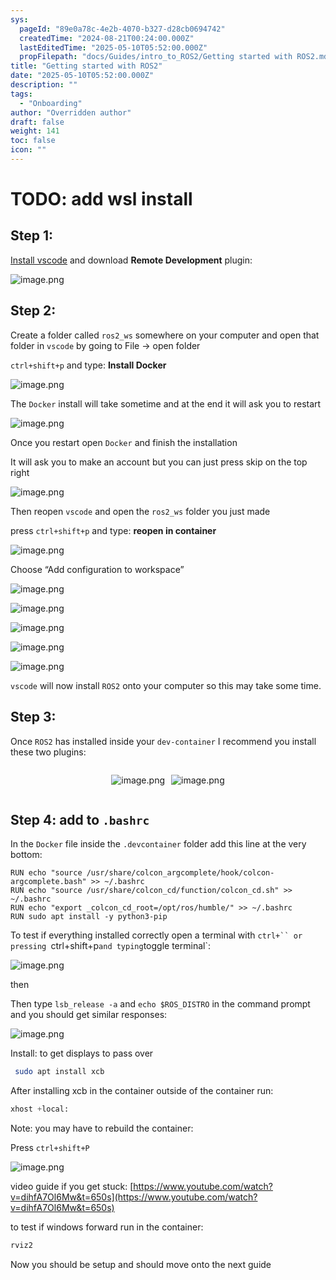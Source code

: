 ```yaml
---
sys:
  pageId: "89e0a78c-4e2b-4070-b327-d28cb0694742"
  createdTime: "2024-08-21T00:24:00.000Z"
  lastEditedTime: "2025-05-10T05:52:00.000Z"
  propFilepath: "docs/Guides/intro_to_ROS2/Getting started with ROS2.md"
title: "Getting started with ROS2"
date: "2025-05-10T05:52:00.000Z"
description: ""
tags:
  - "Onboarding"
author: "Overridden author"
draft: false
weight: 141
toc: false
icon: ""
---
```


# TODO: add wsl install

## Step 1:

[Install vscode](https://code.visualstudio.com/download) and download **Remote Development** plugin:

![image.png](https://prod-files-secure.s3.us-west-2.amazonaws.com/d518164a-d88e-44d1-a4ee-3adb3bd8bce0/efb52993-1881-4a40-b95e-6f020334f022/image.png?X-Amz-Algorithm=AWS4-HMAC-SHA256&X-Amz-Content-Sha256=UNSIGNED-PAYLOAD&X-Amz-Credential=ASIAZI2LB4667IYLM372%2F20250707%2Fus-west-2%2Fs3%2Faws4_request&X-Amz-Date=20250707T210827Z&X-Amz-Expires=3600&X-Amz-Security-Token=IQoJb3JpZ2luX2VjEHUaCXVzLXdlc3QtMiJHMEUCIADsqki%2By3XQ40z0Wz2KnVYmISpSqkqC1cqEpPiVXNMdAiEA6spfTJvTF3phO9iwmCR83%2BhfiNqa3zNbS1%2FUApoXzEAq%2FwMIfhAAGgw2Mzc0MjMxODM4MDUiDA%2FVgeHvAbEY0B2S1yrcA5jqdiBe6bEGBsr21cOSTZykYGv2sqJyq6uYP66%2BQ9puFCvMpajopwYQ1YoiV4JNE58euJp1MuRXpadQR%2B8rBzVv1EmthAJ%2BAfBZyZ52xfWl21j2IhgdUhGuCV8S2QbhgX%2BbbEKgtBZMN%2BHUxWkMaCcuYlrFAMu9DXLoUUcckVfzdwazSJCc8feRhQmJcucgYhY%2FgQ%2F%2FgS9uVkGlSHDKiLn%2BD%2FOmZk47Xfdk2cAQ%2Fym9TD9lqr51UQLMUuPbOqrVbs3WpEmV9gfWglKzm8IYg80ZSb7Z7NwJtupPmsgjz%2BWMAHu1QznyfVeNH7yW0pyZe9NULdbdFO3oxiJ3YjS1DISwq69ZjAh3%2FzYaU1UFCnWwv%2F3vHn1rr5wRv7vTewGvHYVxyD4BEZeurSmxEuRmoe4JK4z5tWVdkr%2FweLVQpuVFpOOdKUhMzJpvMANUv77LERwcdzOPcwAO6Z0Hnp%2FRipaWCarkQX9TIZ6ARINbA1UxOaFMRf%2FrgNwoPPaGuhgLIHJg%2FrAPXjousHE9j9SKTaM0NbbH2fUuwn4bgFYGX1ewoHq32UQVc%2F8cNcYu4MSDdGWByT0YwA%2BQ1k35CKRrP9yeHu2klC%2BYZu8LUYTaEVhISS2F8%2F2hDJ0PBc8tMO%2FpsMMGOqUBGSbVRAqlPPZ%2BFXfoQW1F9ziIFjThybf9%2FeiK2WSzxdiPwnSxksGjASIQTMTU6jJkzLgNe%2FWr%2FIyAxtRLTxOkITmuwBmHRB4Z1wf27r7T3U%2FcRPrE1Np0dx8d2gOQfCGndy%2ByHYdjmXsRF2A7NzaasOJk%2Bo32t%2BaoO%2FprKFe0w2y47Oy8AE%2Fr8Ce1rmi1m7380e3568%2F%2F83VUMgmkplj1i8%2B3CnFD&X-Amz-Signature=8a7342abca3322b80525167fc5b81fe8a4e62c9e83b3caae259237176845909e&X-Amz-SignedHeaders=host&x-amz-checksum-mode=ENABLED&x-id=GetObject)

## Step 2:

Create a folder called `ros2_ws` somewhere on your computer and open that folder in `vscode` by going to File → open folder 

`ctrl+shift+p` and type: **Install Docker**

![image.png](https://prod-files-secure.s3.us-west-2.amazonaws.com/d518164a-d88e-44d1-a4ee-3adb3bd8bce0/2269dc0e-1cd5-47ff-bceb-c04ad9b2eab0/image.png?X-Amz-Algorithm=AWS4-HMAC-SHA256&X-Amz-Content-Sha256=UNSIGNED-PAYLOAD&X-Amz-Credential=ASIAZI2LB4667IYLM372%2F20250707%2Fus-west-2%2Fs3%2Faws4_request&X-Amz-Date=20250707T210827Z&X-Amz-Expires=3600&X-Amz-Security-Token=IQoJb3JpZ2luX2VjEHUaCXVzLXdlc3QtMiJHMEUCIADsqki%2By3XQ40z0Wz2KnVYmISpSqkqC1cqEpPiVXNMdAiEA6spfTJvTF3phO9iwmCR83%2BhfiNqa3zNbS1%2FUApoXzEAq%2FwMIfhAAGgw2Mzc0MjMxODM4MDUiDA%2FVgeHvAbEY0B2S1yrcA5jqdiBe6bEGBsr21cOSTZykYGv2sqJyq6uYP66%2BQ9puFCvMpajopwYQ1YoiV4JNE58euJp1MuRXpadQR%2B8rBzVv1EmthAJ%2BAfBZyZ52xfWl21j2IhgdUhGuCV8S2QbhgX%2BbbEKgtBZMN%2BHUxWkMaCcuYlrFAMu9DXLoUUcckVfzdwazSJCc8feRhQmJcucgYhY%2FgQ%2F%2FgS9uVkGlSHDKiLn%2BD%2FOmZk47Xfdk2cAQ%2Fym9TD9lqr51UQLMUuPbOqrVbs3WpEmV9gfWglKzm8IYg80ZSb7Z7NwJtupPmsgjz%2BWMAHu1QznyfVeNH7yW0pyZe9NULdbdFO3oxiJ3YjS1DISwq69ZjAh3%2FzYaU1UFCnWwv%2F3vHn1rr5wRv7vTewGvHYVxyD4BEZeurSmxEuRmoe4JK4z5tWVdkr%2FweLVQpuVFpOOdKUhMzJpvMANUv77LERwcdzOPcwAO6Z0Hnp%2FRipaWCarkQX9TIZ6ARINbA1UxOaFMRf%2FrgNwoPPaGuhgLIHJg%2FrAPXjousHE9j9SKTaM0NbbH2fUuwn4bgFYGX1ewoHq32UQVc%2F8cNcYu4MSDdGWByT0YwA%2BQ1k35CKRrP9yeHu2klC%2BYZu8LUYTaEVhISS2F8%2F2hDJ0PBc8tMO%2FpsMMGOqUBGSbVRAqlPPZ%2BFXfoQW1F9ziIFjThybf9%2FeiK2WSzxdiPwnSxksGjASIQTMTU6jJkzLgNe%2FWr%2FIyAxtRLTxOkITmuwBmHRB4Z1wf27r7T3U%2FcRPrE1Np0dx8d2gOQfCGndy%2ByHYdjmXsRF2A7NzaasOJk%2Bo32t%2BaoO%2FprKFe0w2y47Oy8AE%2Fr8Ce1rmi1m7380e3568%2F%2F83VUMgmkplj1i8%2B3CnFD&X-Amz-Signature=6b21d1a2ddd6a4751018bcec0891e861caedd62152a40ce9463d7af1cfabbca2&X-Amz-SignedHeaders=host&x-amz-checksum-mode=ENABLED&x-id=GetObject)

The `Docker` install will take sometime and at the end it will ask you to restart

![image.png](https://prod-files-secure.s3.us-west-2.amazonaws.com/d518164a-d88e-44d1-a4ee-3adb3bd8bce0/ed233f78-be33-4b1f-b89c-9c346c0e961e/image.png?X-Amz-Algorithm=AWS4-HMAC-SHA256&X-Amz-Content-Sha256=UNSIGNED-PAYLOAD&X-Amz-Credential=ASIAZI2LB4667IYLM372%2F20250707%2Fus-west-2%2Fs3%2Faws4_request&X-Amz-Date=20250707T210827Z&X-Amz-Expires=3600&X-Amz-Security-Token=IQoJb3JpZ2luX2VjEHUaCXVzLXdlc3QtMiJHMEUCIADsqki%2By3XQ40z0Wz2KnVYmISpSqkqC1cqEpPiVXNMdAiEA6spfTJvTF3phO9iwmCR83%2BhfiNqa3zNbS1%2FUApoXzEAq%2FwMIfhAAGgw2Mzc0MjMxODM4MDUiDA%2FVgeHvAbEY0B2S1yrcA5jqdiBe6bEGBsr21cOSTZykYGv2sqJyq6uYP66%2BQ9puFCvMpajopwYQ1YoiV4JNE58euJp1MuRXpadQR%2B8rBzVv1EmthAJ%2BAfBZyZ52xfWl21j2IhgdUhGuCV8S2QbhgX%2BbbEKgtBZMN%2BHUxWkMaCcuYlrFAMu9DXLoUUcckVfzdwazSJCc8feRhQmJcucgYhY%2FgQ%2F%2FgS9uVkGlSHDKiLn%2BD%2FOmZk47Xfdk2cAQ%2Fym9TD9lqr51UQLMUuPbOqrVbs3WpEmV9gfWglKzm8IYg80ZSb7Z7NwJtupPmsgjz%2BWMAHu1QznyfVeNH7yW0pyZe9NULdbdFO3oxiJ3YjS1DISwq69ZjAh3%2FzYaU1UFCnWwv%2F3vHn1rr5wRv7vTewGvHYVxyD4BEZeurSmxEuRmoe4JK4z5tWVdkr%2FweLVQpuVFpOOdKUhMzJpvMANUv77LERwcdzOPcwAO6Z0Hnp%2FRipaWCarkQX9TIZ6ARINbA1UxOaFMRf%2FrgNwoPPaGuhgLIHJg%2FrAPXjousHE9j9SKTaM0NbbH2fUuwn4bgFYGX1ewoHq32UQVc%2F8cNcYu4MSDdGWByT0YwA%2BQ1k35CKRrP9yeHu2klC%2BYZu8LUYTaEVhISS2F8%2F2hDJ0PBc8tMO%2FpsMMGOqUBGSbVRAqlPPZ%2BFXfoQW1F9ziIFjThybf9%2FeiK2WSzxdiPwnSxksGjASIQTMTU6jJkzLgNe%2FWr%2FIyAxtRLTxOkITmuwBmHRB4Z1wf27r7T3U%2FcRPrE1Np0dx8d2gOQfCGndy%2ByHYdjmXsRF2A7NzaasOJk%2Bo32t%2BaoO%2FprKFe0w2y47Oy8AE%2Fr8Ce1rmi1m7380e3568%2F%2F83VUMgmkplj1i8%2B3CnFD&X-Amz-Signature=78613b87034193f2ce30d4e2544b580bcefa1580933d91085a4a6caf225455c6&X-Amz-SignedHeaders=host&x-amz-checksum-mode=ENABLED&x-id=GetObject)

Once you restart open `Docker` and finish the installation

It will ask you to make an account but you can just press skip on the top right

![image.png](https://prod-files-secure.s3.us-west-2.amazonaws.com/d518164a-d88e-44d1-a4ee-3adb3bd8bce0/21010ad9-1659-4fd9-9f59-9932a09b2a3d/image.png?X-Amz-Algorithm=AWS4-HMAC-SHA256&X-Amz-Content-Sha256=UNSIGNED-PAYLOAD&X-Amz-Credential=ASIAZI2LB4667IYLM372%2F20250707%2Fus-west-2%2Fs3%2Faws4_request&X-Amz-Date=20250707T210827Z&X-Amz-Expires=3600&X-Amz-Security-Token=IQoJb3JpZ2luX2VjEHUaCXVzLXdlc3QtMiJHMEUCIADsqki%2By3XQ40z0Wz2KnVYmISpSqkqC1cqEpPiVXNMdAiEA6spfTJvTF3phO9iwmCR83%2BhfiNqa3zNbS1%2FUApoXzEAq%2FwMIfhAAGgw2Mzc0MjMxODM4MDUiDA%2FVgeHvAbEY0B2S1yrcA5jqdiBe6bEGBsr21cOSTZykYGv2sqJyq6uYP66%2BQ9puFCvMpajopwYQ1YoiV4JNE58euJp1MuRXpadQR%2B8rBzVv1EmthAJ%2BAfBZyZ52xfWl21j2IhgdUhGuCV8S2QbhgX%2BbbEKgtBZMN%2BHUxWkMaCcuYlrFAMu9DXLoUUcckVfzdwazSJCc8feRhQmJcucgYhY%2FgQ%2F%2FgS9uVkGlSHDKiLn%2BD%2FOmZk47Xfdk2cAQ%2Fym9TD9lqr51UQLMUuPbOqrVbs3WpEmV9gfWglKzm8IYg80ZSb7Z7NwJtupPmsgjz%2BWMAHu1QznyfVeNH7yW0pyZe9NULdbdFO3oxiJ3YjS1DISwq69ZjAh3%2FzYaU1UFCnWwv%2F3vHn1rr5wRv7vTewGvHYVxyD4BEZeurSmxEuRmoe4JK4z5tWVdkr%2FweLVQpuVFpOOdKUhMzJpvMANUv77LERwcdzOPcwAO6Z0Hnp%2FRipaWCarkQX9TIZ6ARINbA1UxOaFMRf%2FrgNwoPPaGuhgLIHJg%2FrAPXjousHE9j9SKTaM0NbbH2fUuwn4bgFYGX1ewoHq32UQVc%2F8cNcYu4MSDdGWByT0YwA%2BQ1k35CKRrP9yeHu2klC%2BYZu8LUYTaEVhISS2F8%2F2hDJ0PBc8tMO%2FpsMMGOqUBGSbVRAqlPPZ%2BFXfoQW1F9ziIFjThybf9%2FeiK2WSzxdiPwnSxksGjASIQTMTU6jJkzLgNe%2FWr%2FIyAxtRLTxOkITmuwBmHRB4Z1wf27r7T3U%2FcRPrE1Np0dx8d2gOQfCGndy%2ByHYdjmXsRF2A7NzaasOJk%2Bo32t%2BaoO%2FprKFe0w2y47Oy8AE%2Fr8Ce1rmi1m7380e3568%2F%2F83VUMgmkplj1i8%2B3CnFD&X-Amz-Signature=62379239d4355fd0bc92a978f1559feaba798c89ebc4602fb17d93a3f7a5a148&X-Amz-SignedHeaders=host&x-amz-checksum-mode=ENABLED&x-id=GetObject)

Then reopen `vscode` and open the `ros2_ws` folder you just made

press `ctrl+shift+p` and type: **reopen in container**

![image.png](https://prod-files-secure.s3.us-west-2.amazonaws.com/d518164a-d88e-44d1-a4ee-3adb3bd8bce0/4e93b8c2-41ad-488c-8095-c74205196118/image.png?X-Amz-Algorithm=AWS4-HMAC-SHA256&X-Amz-Content-Sha256=UNSIGNED-PAYLOAD&X-Amz-Credential=ASIAZI2LB4667IYLM372%2F20250707%2Fus-west-2%2Fs3%2Faws4_request&X-Amz-Date=20250707T210827Z&X-Amz-Expires=3600&X-Amz-Security-Token=IQoJb3JpZ2luX2VjEHUaCXVzLXdlc3QtMiJHMEUCIADsqki%2By3XQ40z0Wz2KnVYmISpSqkqC1cqEpPiVXNMdAiEA6spfTJvTF3phO9iwmCR83%2BhfiNqa3zNbS1%2FUApoXzEAq%2FwMIfhAAGgw2Mzc0MjMxODM4MDUiDA%2FVgeHvAbEY0B2S1yrcA5jqdiBe6bEGBsr21cOSTZykYGv2sqJyq6uYP66%2BQ9puFCvMpajopwYQ1YoiV4JNE58euJp1MuRXpadQR%2B8rBzVv1EmthAJ%2BAfBZyZ52xfWl21j2IhgdUhGuCV8S2QbhgX%2BbbEKgtBZMN%2BHUxWkMaCcuYlrFAMu9DXLoUUcckVfzdwazSJCc8feRhQmJcucgYhY%2FgQ%2F%2FgS9uVkGlSHDKiLn%2BD%2FOmZk47Xfdk2cAQ%2Fym9TD9lqr51UQLMUuPbOqrVbs3WpEmV9gfWglKzm8IYg80ZSb7Z7NwJtupPmsgjz%2BWMAHu1QznyfVeNH7yW0pyZe9NULdbdFO3oxiJ3YjS1DISwq69ZjAh3%2FzYaU1UFCnWwv%2F3vHn1rr5wRv7vTewGvHYVxyD4BEZeurSmxEuRmoe4JK4z5tWVdkr%2FweLVQpuVFpOOdKUhMzJpvMANUv77LERwcdzOPcwAO6Z0Hnp%2FRipaWCarkQX9TIZ6ARINbA1UxOaFMRf%2FrgNwoPPaGuhgLIHJg%2FrAPXjousHE9j9SKTaM0NbbH2fUuwn4bgFYGX1ewoHq32UQVc%2F8cNcYu4MSDdGWByT0YwA%2BQ1k35CKRrP9yeHu2klC%2BYZu8LUYTaEVhISS2F8%2F2hDJ0PBc8tMO%2FpsMMGOqUBGSbVRAqlPPZ%2BFXfoQW1F9ziIFjThybf9%2FeiK2WSzxdiPwnSxksGjASIQTMTU6jJkzLgNe%2FWr%2FIyAxtRLTxOkITmuwBmHRB4Z1wf27r7T3U%2FcRPrE1Np0dx8d2gOQfCGndy%2ByHYdjmXsRF2A7NzaasOJk%2Bo32t%2BaoO%2FprKFe0w2y47Oy8AE%2Fr8Ce1rmi1m7380e3568%2F%2F83VUMgmkplj1i8%2B3CnFD&X-Amz-Signature=dd778b0b54c9f1427c7fd6f2f5156a4978ea14bfd788938dbe22c88baffa4a8f&X-Amz-SignedHeaders=host&x-amz-checksum-mode=ENABLED&x-id=GetObject)

Choose “Add configuration to workspace”

![image.png](https://prod-files-secure.s3.us-west-2.amazonaws.com/d518164a-d88e-44d1-a4ee-3adb3bd8bce0/9560b282-5060-4989-ba37-97e7b2c22476/image.png?X-Amz-Algorithm=AWS4-HMAC-SHA256&X-Amz-Content-Sha256=UNSIGNED-PAYLOAD&X-Amz-Credential=ASIAZI2LB4667IYLM372%2F20250707%2Fus-west-2%2Fs3%2Faws4_request&X-Amz-Date=20250707T210827Z&X-Amz-Expires=3600&X-Amz-Security-Token=IQoJb3JpZ2luX2VjEHUaCXVzLXdlc3QtMiJHMEUCIADsqki%2By3XQ40z0Wz2KnVYmISpSqkqC1cqEpPiVXNMdAiEA6spfTJvTF3phO9iwmCR83%2BhfiNqa3zNbS1%2FUApoXzEAq%2FwMIfhAAGgw2Mzc0MjMxODM4MDUiDA%2FVgeHvAbEY0B2S1yrcA5jqdiBe6bEGBsr21cOSTZykYGv2sqJyq6uYP66%2BQ9puFCvMpajopwYQ1YoiV4JNE58euJp1MuRXpadQR%2B8rBzVv1EmthAJ%2BAfBZyZ52xfWl21j2IhgdUhGuCV8S2QbhgX%2BbbEKgtBZMN%2BHUxWkMaCcuYlrFAMu9DXLoUUcckVfzdwazSJCc8feRhQmJcucgYhY%2FgQ%2F%2FgS9uVkGlSHDKiLn%2BD%2FOmZk47Xfdk2cAQ%2Fym9TD9lqr51UQLMUuPbOqrVbs3WpEmV9gfWglKzm8IYg80ZSb7Z7NwJtupPmsgjz%2BWMAHu1QznyfVeNH7yW0pyZe9NULdbdFO3oxiJ3YjS1DISwq69ZjAh3%2FzYaU1UFCnWwv%2F3vHn1rr5wRv7vTewGvHYVxyD4BEZeurSmxEuRmoe4JK4z5tWVdkr%2FweLVQpuVFpOOdKUhMzJpvMANUv77LERwcdzOPcwAO6Z0Hnp%2FRipaWCarkQX9TIZ6ARINbA1UxOaFMRf%2FrgNwoPPaGuhgLIHJg%2FrAPXjousHE9j9SKTaM0NbbH2fUuwn4bgFYGX1ewoHq32UQVc%2F8cNcYu4MSDdGWByT0YwA%2BQ1k35CKRrP9yeHu2klC%2BYZu8LUYTaEVhISS2F8%2F2hDJ0PBc8tMO%2FpsMMGOqUBGSbVRAqlPPZ%2BFXfoQW1F9ziIFjThybf9%2FeiK2WSzxdiPwnSxksGjASIQTMTU6jJkzLgNe%2FWr%2FIyAxtRLTxOkITmuwBmHRB4Z1wf27r7T3U%2FcRPrE1Np0dx8d2gOQfCGndy%2ByHYdjmXsRF2A7NzaasOJk%2Bo32t%2BaoO%2FprKFe0w2y47Oy8AE%2Fr8Ce1rmi1m7380e3568%2F%2F83VUMgmkplj1i8%2B3CnFD&X-Amz-Signature=524a354af1fbef42606d999e16a09f3c86a852118d3f5e1078c317105b8d6b5c&X-Amz-SignedHeaders=host&x-amz-checksum-mode=ENABLED&x-id=GetObject)

![image.png](https://prod-files-secure.s3.us-west-2.amazonaws.com/d518164a-d88e-44d1-a4ee-3adb3bd8bce0/2ee63f81-886b-48e8-a553-dc6e5eac99e4/image.png?X-Amz-Algorithm=AWS4-HMAC-SHA256&X-Amz-Content-Sha256=UNSIGNED-PAYLOAD&X-Amz-Credential=ASIAZI2LB4667IYLM372%2F20250707%2Fus-west-2%2Fs3%2Faws4_request&X-Amz-Date=20250707T210827Z&X-Amz-Expires=3600&X-Amz-Security-Token=IQoJb3JpZ2luX2VjEHUaCXVzLXdlc3QtMiJHMEUCIADsqki%2By3XQ40z0Wz2KnVYmISpSqkqC1cqEpPiVXNMdAiEA6spfTJvTF3phO9iwmCR83%2BhfiNqa3zNbS1%2FUApoXzEAq%2FwMIfhAAGgw2Mzc0MjMxODM4MDUiDA%2FVgeHvAbEY0B2S1yrcA5jqdiBe6bEGBsr21cOSTZykYGv2sqJyq6uYP66%2BQ9puFCvMpajopwYQ1YoiV4JNE58euJp1MuRXpadQR%2B8rBzVv1EmthAJ%2BAfBZyZ52xfWl21j2IhgdUhGuCV8S2QbhgX%2BbbEKgtBZMN%2BHUxWkMaCcuYlrFAMu9DXLoUUcckVfzdwazSJCc8feRhQmJcucgYhY%2FgQ%2F%2FgS9uVkGlSHDKiLn%2BD%2FOmZk47Xfdk2cAQ%2Fym9TD9lqr51UQLMUuPbOqrVbs3WpEmV9gfWglKzm8IYg80ZSb7Z7NwJtupPmsgjz%2BWMAHu1QznyfVeNH7yW0pyZe9NULdbdFO3oxiJ3YjS1DISwq69ZjAh3%2FzYaU1UFCnWwv%2F3vHn1rr5wRv7vTewGvHYVxyD4BEZeurSmxEuRmoe4JK4z5tWVdkr%2FweLVQpuVFpOOdKUhMzJpvMANUv77LERwcdzOPcwAO6Z0Hnp%2FRipaWCarkQX9TIZ6ARINbA1UxOaFMRf%2FrgNwoPPaGuhgLIHJg%2FrAPXjousHE9j9SKTaM0NbbH2fUuwn4bgFYGX1ewoHq32UQVc%2F8cNcYu4MSDdGWByT0YwA%2BQ1k35CKRrP9yeHu2klC%2BYZu8LUYTaEVhISS2F8%2F2hDJ0PBc8tMO%2FpsMMGOqUBGSbVRAqlPPZ%2BFXfoQW1F9ziIFjThybf9%2FeiK2WSzxdiPwnSxksGjASIQTMTU6jJkzLgNe%2FWr%2FIyAxtRLTxOkITmuwBmHRB4Z1wf27r7T3U%2FcRPrE1Np0dx8d2gOQfCGndy%2ByHYdjmXsRF2A7NzaasOJk%2Bo32t%2BaoO%2FprKFe0w2y47Oy8AE%2Fr8Ce1rmi1m7380e3568%2F%2F83VUMgmkplj1i8%2B3CnFD&X-Amz-Signature=3250a4e514d7446cf6216ca5d1f7959f2593ec7edfa6f6b7781f5ebc4ade9336&X-Amz-SignedHeaders=host&x-amz-checksum-mode=ENABLED&x-id=GetObject)

![image.png](https://prod-files-secure.s3.us-west-2.amazonaws.com/d518164a-d88e-44d1-a4ee-3adb3bd8bce0/ae1580b2-b048-407e-aed9-b584224a7a04/image.png?X-Amz-Algorithm=AWS4-HMAC-SHA256&X-Amz-Content-Sha256=UNSIGNED-PAYLOAD&X-Amz-Credential=ASIAZI2LB4667IYLM372%2F20250707%2Fus-west-2%2Fs3%2Faws4_request&X-Amz-Date=20250707T210827Z&X-Amz-Expires=3600&X-Amz-Security-Token=IQoJb3JpZ2luX2VjEHUaCXVzLXdlc3QtMiJHMEUCIADsqki%2By3XQ40z0Wz2KnVYmISpSqkqC1cqEpPiVXNMdAiEA6spfTJvTF3phO9iwmCR83%2BhfiNqa3zNbS1%2FUApoXzEAq%2FwMIfhAAGgw2Mzc0MjMxODM4MDUiDA%2FVgeHvAbEY0B2S1yrcA5jqdiBe6bEGBsr21cOSTZykYGv2sqJyq6uYP66%2BQ9puFCvMpajopwYQ1YoiV4JNE58euJp1MuRXpadQR%2B8rBzVv1EmthAJ%2BAfBZyZ52xfWl21j2IhgdUhGuCV8S2QbhgX%2BbbEKgtBZMN%2BHUxWkMaCcuYlrFAMu9DXLoUUcckVfzdwazSJCc8feRhQmJcucgYhY%2FgQ%2F%2FgS9uVkGlSHDKiLn%2BD%2FOmZk47Xfdk2cAQ%2Fym9TD9lqr51UQLMUuPbOqrVbs3WpEmV9gfWglKzm8IYg80ZSb7Z7NwJtupPmsgjz%2BWMAHu1QznyfVeNH7yW0pyZe9NULdbdFO3oxiJ3YjS1DISwq69ZjAh3%2FzYaU1UFCnWwv%2F3vHn1rr5wRv7vTewGvHYVxyD4BEZeurSmxEuRmoe4JK4z5tWVdkr%2FweLVQpuVFpOOdKUhMzJpvMANUv77LERwcdzOPcwAO6Z0Hnp%2FRipaWCarkQX9TIZ6ARINbA1UxOaFMRf%2FrgNwoPPaGuhgLIHJg%2FrAPXjousHE9j9SKTaM0NbbH2fUuwn4bgFYGX1ewoHq32UQVc%2F8cNcYu4MSDdGWByT0YwA%2BQ1k35CKRrP9yeHu2klC%2BYZu8LUYTaEVhISS2F8%2F2hDJ0PBc8tMO%2FpsMMGOqUBGSbVRAqlPPZ%2BFXfoQW1F9ziIFjThybf9%2FeiK2WSzxdiPwnSxksGjASIQTMTU6jJkzLgNe%2FWr%2FIyAxtRLTxOkITmuwBmHRB4Z1wf27r7T3U%2FcRPrE1Np0dx8d2gOQfCGndy%2ByHYdjmXsRF2A7NzaasOJk%2Bo32t%2BaoO%2FprKFe0w2y47Oy8AE%2Fr8Ce1rmi1m7380e3568%2F%2F83VUMgmkplj1i8%2B3CnFD&X-Amz-Signature=05b87efb88bba3a94e80953300b4ef59863f709e40419831602233f4906a6550&X-Amz-SignedHeaders=host&x-amz-checksum-mode=ENABLED&x-id=GetObject)

![image.png](https://prod-files-secure.s3.us-west-2.amazonaws.com/d518164a-d88e-44d1-a4ee-3adb3bd8bce0/53255b28-f75e-430f-b9e3-c0ac8577e42b/image.png?X-Amz-Algorithm=AWS4-HMAC-SHA256&X-Amz-Content-Sha256=UNSIGNED-PAYLOAD&X-Amz-Credential=ASIAZI2LB4667IYLM372%2F20250707%2Fus-west-2%2Fs3%2Faws4_request&X-Amz-Date=20250707T210827Z&X-Amz-Expires=3600&X-Amz-Security-Token=IQoJb3JpZ2luX2VjEHUaCXVzLXdlc3QtMiJHMEUCIADsqki%2By3XQ40z0Wz2KnVYmISpSqkqC1cqEpPiVXNMdAiEA6spfTJvTF3phO9iwmCR83%2BhfiNqa3zNbS1%2FUApoXzEAq%2FwMIfhAAGgw2Mzc0MjMxODM4MDUiDA%2FVgeHvAbEY0B2S1yrcA5jqdiBe6bEGBsr21cOSTZykYGv2sqJyq6uYP66%2BQ9puFCvMpajopwYQ1YoiV4JNE58euJp1MuRXpadQR%2B8rBzVv1EmthAJ%2BAfBZyZ52xfWl21j2IhgdUhGuCV8S2QbhgX%2BbbEKgtBZMN%2BHUxWkMaCcuYlrFAMu9DXLoUUcckVfzdwazSJCc8feRhQmJcucgYhY%2FgQ%2F%2FgS9uVkGlSHDKiLn%2BD%2FOmZk47Xfdk2cAQ%2Fym9TD9lqr51UQLMUuPbOqrVbs3WpEmV9gfWglKzm8IYg80ZSb7Z7NwJtupPmsgjz%2BWMAHu1QznyfVeNH7yW0pyZe9NULdbdFO3oxiJ3YjS1DISwq69ZjAh3%2FzYaU1UFCnWwv%2F3vHn1rr5wRv7vTewGvHYVxyD4BEZeurSmxEuRmoe4JK4z5tWVdkr%2FweLVQpuVFpOOdKUhMzJpvMANUv77LERwcdzOPcwAO6Z0Hnp%2FRipaWCarkQX9TIZ6ARINbA1UxOaFMRf%2FrgNwoPPaGuhgLIHJg%2FrAPXjousHE9j9SKTaM0NbbH2fUuwn4bgFYGX1ewoHq32UQVc%2F8cNcYu4MSDdGWByT0YwA%2BQ1k35CKRrP9yeHu2klC%2BYZu8LUYTaEVhISS2F8%2F2hDJ0PBc8tMO%2FpsMMGOqUBGSbVRAqlPPZ%2BFXfoQW1F9ziIFjThybf9%2FeiK2WSzxdiPwnSxksGjASIQTMTU6jJkzLgNe%2FWr%2FIyAxtRLTxOkITmuwBmHRB4Z1wf27r7T3U%2FcRPrE1Np0dx8d2gOQfCGndy%2ByHYdjmXsRF2A7NzaasOJk%2Bo32t%2BaoO%2FprKFe0w2y47Oy8AE%2Fr8Ce1rmi1m7380e3568%2F%2F83VUMgmkplj1i8%2B3CnFD&X-Amz-Signature=317fb70d71a64e7dde81da54789c007483f3e14bc26d9b903e47046068f1c0f2&X-Amz-SignedHeaders=host&x-amz-checksum-mode=ENABLED&x-id=GetObject)

![image.png](https://prod-files-secure.s3.us-west-2.amazonaws.com/d518164a-d88e-44d1-a4ee-3adb3bd8bce0/7c562767-5af9-4ffb-97d1-327bcdf4ee00/image.png?X-Amz-Algorithm=AWS4-HMAC-SHA256&X-Amz-Content-Sha256=UNSIGNED-PAYLOAD&X-Amz-Credential=ASIAZI2LB4667IYLM372%2F20250707%2Fus-west-2%2Fs3%2Faws4_request&X-Amz-Date=20250707T210827Z&X-Amz-Expires=3600&X-Amz-Security-Token=IQoJb3JpZ2luX2VjEHUaCXVzLXdlc3QtMiJHMEUCIADsqki%2By3XQ40z0Wz2KnVYmISpSqkqC1cqEpPiVXNMdAiEA6spfTJvTF3phO9iwmCR83%2BhfiNqa3zNbS1%2FUApoXzEAq%2FwMIfhAAGgw2Mzc0MjMxODM4MDUiDA%2FVgeHvAbEY0B2S1yrcA5jqdiBe6bEGBsr21cOSTZykYGv2sqJyq6uYP66%2BQ9puFCvMpajopwYQ1YoiV4JNE58euJp1MuRXpadQR%2B8rBzVv1EmthAJ%2BAfBZyZ52xfWl21j2IhgdUhGuCV8S2QbhgX%2BbbEKgtBZMN%2BHUxWkMaCcuYlrFAMu9DXLoUUcckVfzdwazSJCc8feRhQmJcucgYhY%2FgQ%2F%2FgS9uVkGlSHDKiLn%2BD%2FOmZk47Xfdk2cAQ%2Fym9TD9lqr51UQLMUuPbOqrVbs3WpEmV9gfWglKzm8IYg80ZSb7Z7NwJtupPmsgjz%2BWMAHu1QznyfVeNH7yW0pyZe9NULdbdFO3oxiJ3YjS1DISwq69ZjAh3%2FzYaU1UFCnWwv%2F3vHn1rr5wRv7vTewGvHYVxyD4BEZeurSmxEuRmoe4JK4z5tWVdkr%2FweLVQpuVFpOOdKUhMzJpvMANUv77LERwcdzOPcwAO6Z0Hnp%2FRipaWCarkQX9TIZ6ARINbA1UxOaFMRf%2FrgNwoPPaGuhgLIHJg%2FrAPXjousHE9j9SKTaM0NbbH2fUuwn4bgFYGX1ewoHq32UQVc%2F8cNcYu4MSDdGWByT0YwA%2BQ1k35CKRrP9yeHu2klC%2BYZu8LUYTaEVhISS2F8%2F2hDJ0PBc8tMO%2FpsMMGOqUBGSbVRAqlPPZ%2BFXfoQW1F9ziIFjThybf9%2FeiK2WSzxdiPwnSxksGjASIQTMTU6jJkzLgNe%2FWr%2FIyAxtRLTxOkITmuwBmHRB4Z1wf27r7T3U%2FcRPrE1Np0dx8d2gOQfCGndy%2ByHYdjmXsRF2A7NzaasOJk%2Bo32t%2BaoO%2FprKFe0w2y47Oy8AE%2Fr8Ce1rmi1m7380e3568%2F%2F83VUMgmkplj1i8%2B3CnFD&X-Amz-Signature=3f48cfaa69e96654156ba5c1b80f9161b40b8eec83cb8ccc3a33a0bd42314ca2&X-Amz-SignedHeaders=host&x-amz-checksum-mode=ENABLED&x-id=GetObject)

`vscode` will now install `ROS2` onto your computer so this may take some time.

## Step 3:

Once `ROS2` has installed inside your `dev-container` I recommend you install these two plugins:

<div style="display: flex;flex-direction: row; column-gap:10px; max-width: 630px;justify-content: center;">
<div>

![image.png](https://prod-files-secure.s3.us-west-2.amazonaws.com/d518164a-d88e-44d1-a4ee-3adb3bd8bce0/3fc3d550-5a54-4ba1-ba6b-faa01cdb7369/image.png?X-Amz-Algorithm=AWS4-HMAC-SHA256&X-Amz-Content-Sha256=UNSIGNED-PAYLOAD&X-Amz-Credential=ASIAZI2LB466TX3SRUI3%2F20250707%2Fus-west-2%2Fs3%2Faws4_request&X-Amz-Date=20250707T210831Z&X-Amz-Expires=3600&X-Amz-Security-Token=IQoJb3JpZ2luX2VjEHUaCXVzLXdlc3QtMiJHMEUCIQDjAitRW67M1SnKO2Pxo41bFF0MYGgMmBQ4M2dQXvL5PgIgWZhrX2MHyRDVNChb%2FnPQ0bcduOmV1qYFPiVxPySgY2cq%2FwMIfhAAGgw2Mzc0MjMxODM4MDUiDHiMng9CLOfun2hNmCrcA0gMwQFuDogK9WYsKp%2FKC%2BdxVQoFnjXHEV3lPaiH5VXlBbM7fI2YGZX8l33OoECPnWR8YcK9lYOgKDJT5y7NGvwgx763kWyEX7YMdMlS%2BVzxxa%2Bx7f0qCfTAzNg9pkRjUvD0LPNSGQH6AkRoqwhn9gxyKqm1anJ7c%2BuSGOjZ1I5xuIGvp0pz2AYv1pcNUW6VJ21e1Xig6%2FhLWCPpxnUATL1yEtP78wCzI9V8KF8s6mcRr%2FTZIdc6%2BYr735cldBKjDBkA%2BwxOVYTTqiKjkmYlkpwohtpDYqF01dzNIINatAuhF4hMPDT0l8cg3i6Ux4ikx7UgdB%2FdLg%2BCZbw7SbhqzqAUjwJLNbByYpPHJO%2Bg6xsHsFIzJ54bAu0uzpPWiIHH08BMtQmrMTAbvhTigw6J4Ah%2FPx6fGcXCCSSl9pzPZGqGD0%2FwDncMLBfimxGR0qu7%2Fc%2FiE4KExAGqwv1a6JkNpCcaOOs0W%2B9OLuHEePQFVHVHyIEXgzY0fZnYMjArp2ORTjWKGeEQpigA5FT9ZXuU%2FwHHiitdllYF%2F6z4ijDR0FriNr8mh%2FXUYuJUAbDv5Shi%2BcRDJzOdwsULpvQxSnhmngVlEFQRDB20Ln%2FS%2FeLL7mH%2Bw%2FypmzE1Tti1H9QzMM3psMMGOqUBVMO5svgDBEeRBrRef%2BeF%2BATVUgzIhwsKp3OMsrAwfGITM%2Fh2zE3HTUofGgrrI6Ab6E5H8MK9M7oJNVpXb5cAJwYndcb%2BjZwhwHKUotbItjOAsnAjv0HjVbVZ6WMb6XSH6NnQLJeid%2Bc2pNTZcGWIDXfaYtUFpXvWUd5wZ5LtuRINFcPADK6oH3%2F5PbAXkXnNG%2FTQVvv11%2F%2FJpViRJJgRGK0cF7WM&X-Amz-Signature=3ca18711dee2f045fd6e2bcd4aa89bfcb06e94ec715f9f0ccf0643dc29790e94&X-Amz-SignedHeaders=host&x-amz-checksum-mode=ENABLED&x-id=GetObject)

</div>
<div>

![image.png](https://prod-files-secure.s3.us-west-2.amazonaws.com/d518164a-d88e-44d1-a4ee-3adb3bd8bce0/d994cc66-13c2-4093-a5a3-f84cf4601a82/image.png?X-Amz-Algorithm=AWS4-HMAC-SHA256&X-Amz-Content-Sha256=UNSIGNED-PAYLOAD&X-Amz-Credential=ASIAZI2LB4665WVKM2PB%2F20250707%2Fus-west-2%2Fs3%2Faws4_request&X-Amz-Date=20250707T210834Z&X-Amz-Expires=3600&X-Amz-Security-Token=IQoJb3JpZ2luX2VjEHUaCXVzLXdlc3QtMiJGMEQCIGoxTegre9Q8aAh6Ci1Kpjcr3u9C8dHFCUsK73ya0Au4AiAELbydzlaDMu9C6LRWu63OK9rJhZy9ouGk7sUz%2FHjOMCr%2FAwh%2BEAAaDDYzNzQyMzE4MzgwNSIM91iFTbgP0MwTseRsKtwDKzRJ60taYHPiU6Xs6xs54IanJyQsSBBEFoRv04e%2FnxNCs6IE15OE6fkSIFryIvcKus5FdXjzAzDaTacXdDtIyT9mv3klRkWh0xlGQaCL%2FxQgmjaJsJrZeAXGu%2BaMbtBOIxBRHkOdIMosLiPqYvjm6WscWQwSPGKYhyGZyA00kjp3jwPaAaX8T2tM5TPlCpdCzIskEChIHHnTIxuN8a4S9V5N63WSHi87qHqxF7o%2BFXO4Tj1vc5kSFTspYMhpJYCIAurLxorBYYrwijvBMEHI5%2F52XG%2BYLkf80HKDC8Tc7kjhBD3uEQIsR1DZAUIpfRRielImD2V1IxDDEuebx3EeMYePuzbfNv1MDT6dEsvaHU6%2BHnSlFivN93FSE5FAZKTjWBzxzViKOkpioETlamBAiTkRHPBEsFdOvsbscYxvZcmb%2FRDiRD3cXqCFqkcLFPvdkTus5egnBE%2FlYROYswvhlZNMWMmcvAyZMB%2FU3y9QcVth2sjFAsFvujtsDeg2OBJE2O4jpy1FGgEqIAyDyS%2Fl2MvrirXEa6wv5W%2FJf%2Fl9RfAZ2YJQxovk9zsqKemhSWjTIKjOFX1Y%2BusgSh103HrurphKL6R5%2F%2Ft2rKRuWxgWSjiSeVpfWPC07MiteIIwk%2BqwwwY6pgGDWNid73fpCpr2azUXJw%2FsXRkR6XNKnpV0M7greSk52s7r5cZZYyfHdJRAb2P741tY4BVpYCCuTeGiFYWNN4YQg6zFmW0vLwNAr7uMjunFtRxBNYakJ4hUgu8nOKLJYB%2BvUAlqliL7Fbkm2GVwZYxoLL1%2BQhF83SYyuaxZwfKpUlXl6BjHhIvsNq1uDLRgSLEP8welOF6jp5XUL7OhpF0L1S73XzmC&X-Amz-Signature=2874debb3128f5d08532f161db70de5b8f5f0d64f81147b58cd9b86900023603&X-Amz-SignedHeaders=host&x-amz-checksum-mode=ENABLED&x-id=GetObject)

</div>
</div>

## Step 4: add to `.bashrc`

In the `Docker` file inside the `.devcontainer` folder add this line at the very bottom: 

```docker
RUN echo "source /usr/share/colcon_argcomplete/hook/colcon-argcomplete.bash" >> ~/.bashrc
RUN echo "source /usr/share/colcon_cd/function/colcon_cd.sh" >> ~/.bashrc
RUN echo "export _colcon_cd_root=/opt/ros/humble/" >> ~/.bashrc
RUN sudo apt install -y python3-pip 
```

To test if everything installed correctly open a terminal with `ctrl+`` or pressing `ctrl+shift+p` and typing `toggle terminal`:

![image.png](https://prod-files-secure.s3.us-west-2.amazonaws.com/d518164a-d88e-44d1-a4ee-3adb3bd8bce0/6a4943d8-b04e-4c02-9a58-775f3384d1a5/image.png?X-Amz-Algorithm=AWS4-HMAC-SHA256&X-Amz-Content-Sha256=UNSIGNED-PAYLOAD&X-Amz-Credential=ASIAZI2LB4667IYLM372%2F20250707%2Fus-west-2%2Fs3%2Faws4_request&X-Amz-Date=20250707T210828Z&X-Amz-Expires=3600&X-Amz-Security-Token=IQoJb3JpZ2luX2VjEHUaCXVzLXdlc3QtMiJHMEUCIADsqki%2By3XQ40z0Wz2KnVYmISpSqkqC1cqEpPiVXNMdAiEA6spfTJvTF3phO9iwmCR83%2BhfiNqa3zNbS1%2FUApoXzEAq%2FwMIfhAAGgw2Mzc0MjMxODM4MDUiDA%2FVgeHvAbEY0B2S1yrcA5jqdiBe6bEGBsr21cOSTZykYGv2sqJyq6uYP66%2BQ9puFCvMpajopwYQ1YoiV4JNE58euJp1MuRXpadQR%2B8rBzVv1EmthAJ%2BAfBZyZ52xfWl21j2IhgdUhGuCV8S2QbhgX%2BbbEKgtBZMN%2BHUxWkMaCcuYlrFAMu9DXLoUUcckVfzdwazSJCc8feRhQmJcucgYhY%2FgQ%2F%2FgS9uVkGlSHDKiLn%2BD%2FOmZk47Xfdk2cAQ%2Fym9TD9lqr51UQLMUuPbOqrVbs3WpEmV9gfWglKzm8IYg80ZSb7Z7NwJtupPmsgjz%2BWMAHu1QznyfVeNH7yW0pyZe9NULdbdFO3oxiJ3YjS1DISwq69ZjAh3%2FzYaU1UFCnWwv%2F3vHn1rr5wRv7vTewGvHYVxyD4BEZeurSmxEuRmoe4JK4z5tWVdkr%2FweLVQpuVFpOOdKUhMzJpvMANUv77LERwcdzOPcwAO6Z0Hnp%2FRipaWCarkQX9TIZ6ARINbA1UxOaFMRf%2FrgNwoPPaGuhgLIHJg%2FrAPXjousHE9j9SKTaM0NbbH2fUuwn4bgFYGX1ewoHq32UQVc%2F8cNcYu4MSDdGWByT0YwA%2BQ1k35CKRrP9yeHu2klC%2BYZu8LUYTaEVhISS2F8%2F2hDJ0PBc8tMO%2FpsMMGOqUBGSbVRAqlPPZ%2BFXfoQW1F9ziIFjThybf9%2FeiK2WSzxdiPwnSxksGjASIQTMTU6jJkzLgNe%2FWr%2FIyAxtRLTxOkITmuwBmHRB4Z1wf27r7T3U%2FcRPrE1Np0dx8d2gOQfCGndy%2ByHYdjmXsRF2A7NzaasOJk%2Bo32t%2BaoO%2FprKFe0w2y47Oy8AE%2Fr8Ce1rmi1m7380e3568%2F%2F83VUMgmkplj1i8%2B3CnFD&X-Amz-Signature=93607580bfe9f51956043bfb8d61a14cfb67038ad165235cbd12ae9cd1683ca5&X-Amz-SignedHeaders=host&x-amz-checksum-mode=ENABLED&x-id=GetObject)

then 

Then type `lsb_release -a` and `echo $ROS_DISTRO` in the command prompt and you should get similar responses:

![image.png](https://prod-files-secure.s3.us-west-2.amazonaws.com/d518164a-d88e-44d1-a4ee-3adb3bd8bce0/3e635dec-a805-4e85-8b9e-d000e5b71a4e/image.png?X-Amz-Algorithm=AWS4-HMAC-SHA256&X-Amz-Content-Sha256=UNSIGNED-PAYLOAD&X-Amz-Credential=ASIAZI2LB4667IYLM372%2F20250707%2Fus-west-2%2Fs3%2Faws4_request&X-Amz-Date=20250707T210828Z&X-Amz-Expires=3600&X-Amz-Security-Token=IQoJb3JpZ2luX2VjEHUaCXVzLXdlc3QtMiJHMEUCIADsqki%2By3XQ40z0Wz2KnVYmISpSqkqC1cqEpPiVXNMdAiEA6spfTJvTF3phO9iwmCR83%2BhfiNqa3zNbS1%2FUApoXzEAq%2FwMIfhAAGgw2Mzc0MjMxODM4MDUiDA%2FVgeHvAbEY0B2S1yrcA5jqdiBe6bEGBsr21cOSTZykYGv2sqJyq6uYP66%2BQ9puFCvMpajopwYQ1YoiV4JNE58euJp1MuRXpadQR%2B8rBzVv1EmthAJ%2BAfBZyZ52xfWl21j2IhgdUhGuCV8S2QbhgX%2BbbEKgtBZMN%2BHUxWkMaCcuYlrFAMu9DXLoUUcckVfzdwazSJCc8feRhQmJcucgYhY%2FgQ%2F%2FgS9uVkGlSHDKiLn%2BD%2FOmZk47Xfdk2cAQ%2Fym9TD9lqr51UQLMUuPbOqrVbs3WpEmV9gfWglKzm8IYg80ZSb7Z7NwJtupPmsgjz%2BWMAHu1QznyfVeNH7yW0pyZe9NULdbdFO3oxiJ3YjS1DISwq69ZjAh3%2FzYaU1UFCnWwv%2F3vHn1rr5wRv7vTewGvHYVxyD4BEZeurSmxEuRmoe4JK4z5tWVdkr%2FweLVQpuVFpOOdKUhMzJpvMANUv77LERwcdzOPcwAO6Z0Hnp%2FRipaWCarkQX9TIZ6ARINbA1UxOaFMRf%2FrgNwoPPaGuhgLIHJg%2FrAPXjousHE9j9SKTaM0NbbH2fUuwn4bgFYGX1ewoHq32UQVc%2F8cNcYu4MSDdGWByT0YwA%2BQ1k35CKRrP9yeHu2klC%2BYZu8LUYTaEVhISS2F8%2F2hDJ0PBc8tMO%2FpsMMGOqUBGSbVRAqlPPZ%2BFXfoQW1F9ziIFjThybf9%2FeiK2WSzxdiPwnSxksGjASIQTMTU6jJkzLgNe%2FWr%2FIyAxtRLTxOkITmuwBmHRB4Z1wf27r7T3U%2FcRPrE1Np0dx8d2gOQfCGndy%2ByHYdjmXsRF2A7NzaasOJk%2Bo32t%2BaoO%2FprKFe0w2y47Oy8AE%2Fr8Ce1rmi1m7380e3568%2F%2F83VUMgmkplj1i8%2B3CnFD&X-Amz-Signature=a5e5d01338d65dafc76d4ebffe83a3d7800dc597162aec1c1b9d9029a6ed2db9&X-Amz-SignedHeaders=host&x-amz-checksum-mode=ENABLED&x-id=GetObject)

Install:  to get displays to pass over

```bash
 sudo apt install xcb
```

After installing xcb in the container outside of the container run:

```python
xhost +local:
```

Note: you may have to rebuild the container:

Press `ctrl+shift+P`

![image.png](https://prod-files-secure.s3.us-west-2.amazonaws.com/d518164a-d88e-44d1-a4ee-3adb3bd8bce0/6c2be660-2618-4c38-9c26-53554f7a0b7b/image.png?X-Amz-Algorithm=AWS4-HMAC-SHA256&X-Amz-Content-Sha256=UNSIGNED-PAYLOAD&X-Amz-Credential=ASIAZI2LB4667IYLM372%2F20250707%2Fus-west-2%2Fs3%2Faws4_request&X-Amz-Date=20250707T210828Z&X-Amz-Expires=3600&X-Amz-Security-Token=IQoJb3JpZ2luX2VjEHUaCXVzLXdlc3QtMiJHMEUCIADsqki%2By3XQ40z0Wz2KnVYmISpSqkqC1cqEpPiVXNMdAiEA6spfTJvTF3phO9iwmCR83%2BhfiNqa3zNbS1%2FUApoXzEAq%2FwMIfhAAGgw2Mzc0MjMxODM4MDUiDA%2FVgeHvAbEY0B2S1yrcA5jqdiBe6bEGBsr21cOSTZykYGv2sqJyq6uYP66%2BQ9puFCvMpajopwYQ1YoiV4JNE58euJp1MuRXpadQR%2B8rBzVv1EmthAJ%2BAfBZyZ52xfWl21j2IhgdUhGuCV8S2QbhgX%2BbbEKgtBZMN%2BHUxWkMaCcuYlrFAMu9DXLoUUcckVfzdwazSJCc8feRhQmJcucgYhY%2FgQ%2F%2FgS9uVkGlSHDKiLn%2BD%2FOmZk47Xfdk2cAQ%2Fym9TD9lqr51UQLMUuPbOqrVbs3WpEmV9gfWglKzm8IYg80ZSb7Z7NwJtupPmsgjz%2BWMAHu1QznyfVeNH7yW0pyZe9NULdbdFO3oxiJ3YjS1DISwq69ZjAh3%2FzYaU1UFCnWwv%2F3vHn1rr5wRv7vTewGvHYVxyD4BEZeurSmxEuRmoe4JK4z5tWVdkr%2FweLVQpuVFpOOdKUhMzJpvMANUv77LERwcdzOPcwAO6Z0Hnp%2FRipaWCarkQX9TIZ6ARINbA1UxOaFMRf%2FrgNwoPPaGuhgLIHJg%2FrAPXjousHE9j9SKTaM0NbbH2fUuwn4bgFYGX1ewoHq32UQVc%2F8cNcYu4MSDdGWByT0YwA%2BQ1k35CKRrP9yeHu2klC%2BYZu8LUYTaEVhISS2F8%2F2hDJ0PBc8tMO%2FpsMMGOqUBGSbVRAqlPPZ%2BFXfoQW1F9ziIFjThybf9%2FeiK2WSzxdiPwnSxksGjASIQTMTU6jJkzLgNe%2FWr%2FIyAxtRLTxOkITmuwBmHRB4Z1wf27r7T3U%2FcRPrE1Np0dx8d2gOQfCGndy%2ByHYdjmXsRF2A7NzaasOJk%2Bo32t%2BaoO%2FprKFe0w2y47Oy8AE%2Fr8Ce1rmi1m7380e3568%2F%2F83VUMgmkplj1i8%2B3CnFD&X-Amz-Signature=06d16ac86a09ba8eb4f96a5e1af27a703ab44796caf7b1aaefa7a4e8ff8a1a7c&X-Amz-SignedHeaders=host&x-amz-checksum-mode=ENABLED&x-id=GetObject)

video guide if you get stuck: [https://www.youtube.com/watch?v=dihfA7Ol6Mw&t=650s](https://www.youtube.com/watch?v=dihfA7Ol6Mw&t=650s)

to test if windows forward run in the container:

```bash
rviz2
```

Now you should be setup and should move onto the next guide 
